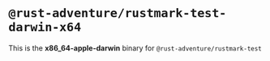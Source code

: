 # `@rust-adventure/rustmark-test-darwin-x64`

This is the **x86_64-apple-darwin** binary for `@rust-adventure/rustmark-test`

